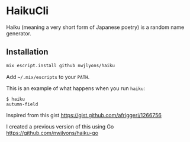 # HaikuCli

Haiku (meaning a very short form of Japanese poetry) is a random name generator.

## Installation

```bash
mix escript.install github nwjlyons/haiku
```

Add `~/.mix/escripts` to your `PATH`.


This is an example of what happens when you run `haiku`:

```
$ haiku
autumn-field
```

Inspired from this gist https://gist.github.com/afriggeri/1266756

I created a previous version of this using Go https://github.com/nwjlyons/haiku-go
